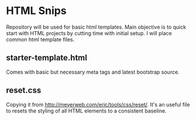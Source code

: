 # HTML Snips

Repository will be used for basic html templates. Main objective is to quick start with HTML projects by cutting time with initial setup. I will place common html template files.

## starter-template.html

Comes with basic but necessary meta tags and latest bootstrap source.

## reset.css

Copying it from http://meyerweb.com/eric/tools/css/reset/. It's an useful file to resets the styling of all HTML elements to a consistent baseline.